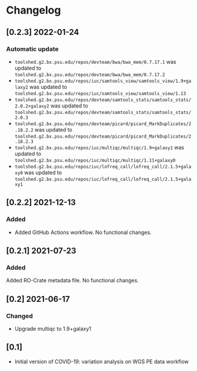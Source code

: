 # Changelog

## [0.2.3] 2022-01-24

### Automatic update
- `toolshed.g2.bx.psu.edu/repos/devteam/bwa/bwa_mem/0.7.17.1` was updated to `toolshed.g2.bx.psu.edu/repos/devteam/bwa/bwa_mem/0.7.17.2`
- `toolshed.g2.bx.psu.edu/repos/iuc/samtools_view/samtools_view/1.9+galaxy2` was updated to `toolshed.g2.bx.psu.edu/repos/iuc/samtools_view/samtools_view/1.13`
- `toolshed.g2.bx.psu.edu/repos/devteam/samtools_stats/samtools_stats/2.0.2+galaxy2` was updated to `toolshed.g2.bx.psu.edu/repos/devteam/samtools_stats/samtools_stats/2.0.3`
- `toolshed.g2.bx.psu.edu/repos/devteam/picard/picard_MarkDuplicates/2.18.2.2` was updated to `toolshed.g2.bx.psu.edu/repos/devteam/picard/picard_MarkDuplicates/2.18.2.3`
- `toolshed.g2.bx.psu.edu/repos/iuc/multiqc/multiqc/1.9+galaxy1` was updated to `toolshed.g2.bx.psu.edu/repos/iuc/multiqc/multiqc/1.11+galaxy0`
- `toolshed.g2.bx.psu.edu/repos/iuc/lofreq_call/lofreq_call/2.1.5+galaxy0` was updated to `toolshed.g2.bx.psu.edu/repos/iuc/lofreq_call/lofreq_call/2.1.5+galaxy1`

## [0.2.2] 2021-12-13

### Added
- Added GitHub Actions workflow. No functional changes.

## [0.2.1] 2021-07-23

### Added

Added RO-Crate metadata file. No functional changes.

## [0.2] 2021-06-17

### Changed

- Upgrade multiqc to 1.9+galaxy1

## [0.1]

- Initial version of COVID-19: variation analysis on WGS PE data workflow
